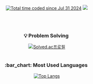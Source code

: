 <p align="center" display="inline-block">
  <a href="https://wakatime.com/@6b8a97d8-372d-4829-aa0b-c7a3eb29852e"><img src="https://wakatime.com/badge/user/6b8a97d8-372d-4829-aa0b-c7a3eb29852e.svg" alt="Total time coded since Jul 31 2024" /></a>
  <a href="https://hits.seeyoufarm.com"><img src="https://hits.seeyoufarm.com/api/count/incr/badge.svg?url=https%3A%2F%2Fgithub.com%2FSHU-sy&count_bg=%23D9E5FF&title_bg=%23555555&icon=&icon_color=%23E7E7E7&title=hits&edge_flat=false"/></a>

  <br>
  <br>
</p>

<div align=center>
  
   <h3>:bulb: Problem Solving </h3>
   [![Solved.ac프로필](http://mazassumnida.wtf/api/v2/generate_badge?boj=soo_jx)](https://solved.ac/soo_jx)
   <br/><br/>
  
   <h3>:bar_chart: Most Used Languages </h3>
   
   [![Top Langs](https://github-readme-stats.vercel.app/api/top-langs/?username=SHU-sy&layout=donut)](https://github.com/anuraghazra/github-readme-stats)
  
  
</div>
